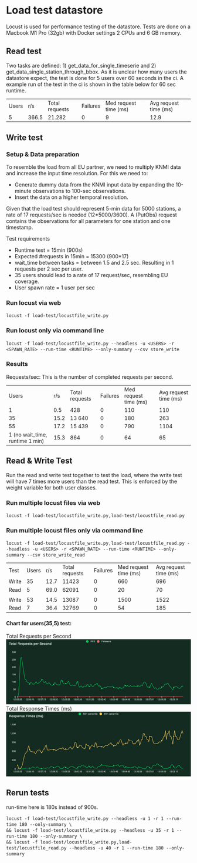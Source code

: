 # Load test datastore

Locust is used for performance testing of the datastore. Tests are done on a Macbook M1 Pro (32gb) with 
Docker settings 2 CPUs and 6 GB memory.

## Read test
Two tasks are defined: 1) get_data_for_single_timeserie and 2) get_data_single_station_through_bbox. As it is unclear
how many users the datastore expect, the test is done for 5 users over 60 seconds in the ci. 
A example run of the test in the ci is shown in the table below for 60 sec runtime.

|       |       |                |          |                       |                       |
|-------|-------|----------------|----------|-----------------------|-----------------------|
| Users | r/s   | Total requests | Failures | Med request time (ms) | Avg request time (ms) |
| 5     | 366.5 | 21.282         | 0        | 9                     | 12.9                  |

## Write test

### Setup & Data preparation
To resemble the load from all EU partner, we need to multiply KNMI data and increase the input time resolution. For this we
need to:
* Generate dummy data from the KNMI input data by expanding the 10-minute observations to 100-sec observations.
* Insert the data on a higher temporal resolution.

Given that the load test should represent 5-min data for 5000 stations, a rate of 17 requests/sec is needed (12*5000/3600).
A (PutObs) request contains the observations for all parameters for one station and one timestamp.

Test requirements
* Runtime test = 15min (900s)
* Expected #requests in 15min = 15300 (900*17)
* wait_time between tasks = between 1.5 and 2.5 sec. Resulting in 1 requests per 2 sec per user.
* 35 users should lead to a rate of 17 request/sec, resembling EU coverage.
* User spawn rate = 1 user per sec

### Run locust via web
```text
locust -f load-test/locustfile_write.py
```

### Run locust only via command line
```text
locust -f load-test/locustfile_write.py --headless -u <USERS> -r <SPAWN_RATE> --run-time <RUNTIME> --only-summary --csv store_write
```

### Results
Requests/sec: This is the number of completed requests per second.

|                                 |      |                |          |                       |                       |
|---------------------------------|------|----------------|----------|-----------------------|-----------------------|
| Users                           | r/s  | Total requests | Failures | Med request time (ms) | Avg request time (ms) |
| 1                               | 0.5  | 428            | 0        | 110                   | 110                   |
| 35                              | 15.2 | 13 640         | 0        | 180                   | 263                   |
| 55                              | 17.2 | 15 439         | 0        | 790                   | 1104                  |
| 1 (no wait_time, runtime 1 min) | 15.3 | 864            | 0        | 64                    | 65                    |


## Read & Write Test
Run the read and write test together to test the load, where the write test will have 7 times more users than the read
test. This is enforced by the weight variable for both user classes.

### Run multiple locust files via web

```text
locust -f load-test/locustfile_write.py,load-test/locustfile_read.py
```

### Run multiple locust files only via command line

```text
locust -f load-test/locustfile_write.py,load-test/locustfile_read.py --headless -u <USERS> -r <SPAWN_RATE> --run-time <RUNTIME> --only-summary --csv store_write_read
```

|       |       |      |                |          |                       |                       |
|-------|-------|------|----------------|----------|-----------------------|-----------------------|
| Test  | Users | r/s  | Total requests | Failures | Med request time (ms) | Avg request time (ms) |
| Write | 35    | 12.7 | 11423          | 0        | 660                   | 696                   |
| Read  | 5     | 69.0 | 62091          | 0        | 20                    | 70                    |
|       |       |      |                |          |                       |                       |
| Write | 53    | 14.5 | 13087          | 0        | 1500                  | 1522                  |
| Read  | 7     | 36.4 | 32769          | 0        | 54                    | 185                   |


#### Chart for users(35,5) test:
Total Requests per Second
![Total Requests per Second (write+read)](docs_images/total_requests_per_second_1703258125.png "Total Requests per Second (write+read)")
Total Response Times (ms)
![Total Response Times (ms)](docs_images/response_times_(ms)_1703258125.png "Total Response Times (ms)")

## Rerun tests
run-time here is 180s instead of 900s.
```text
locust -f load-test/locustfile_write.py --headless -u 1 -r 1 --run-time 180 --only-summary \
&& locust -f load-test/locustfile_write.py --headless -u 35 -r 1 --run-time 180 --only-summary \
&& locust -f load-test/locustfile_write.py,load-test/locustfile_read.py --headless -u 40 -r 1 --run-time 180 --only-summary

```